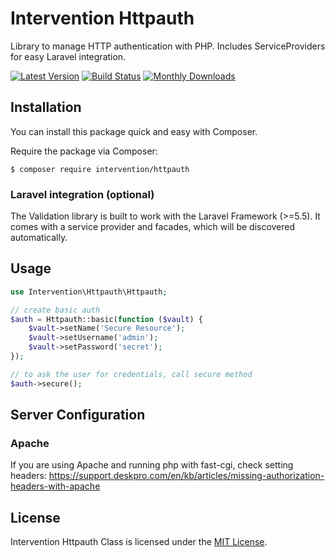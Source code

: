# Intervention Httpauth

Library to manage HTTP authentication with PHP. Includes ServiceProviders for easy Laravel integration.

[![Latest Version](https://img.shields.io/packagist/v/intervention/httpauth.svg)](https://packagist.org/packages/intervention/httpauth)
[![Build Status](https://travis-ci.org/Intervention/httpauth.png?branch=master)](https://travis-ci.org/Intervention/httpauth)
[![Monthly Downloads](https://img.shields.io/packagist/dm/intervention/httpauth.svg)](https://packagist.org/packages/intervention/httpauth/stats)

## Installation

You can install this package quick and easy with Composer.

Require the package via Composer:

    $ composer require intervention/httpauth

### Laravel integration (optional)

The Validation library is built to work with the Laravel Framework (>=5.5). It comes with a service provider and facades, which will be discovered automatically.

## Usage

```php
use Intervention\Httpauth\Httpauth;

// create basic auth
$auth = Httpauth::basic(function ($vault) {
    $vault->setName('Secure Resource');
    $vault->setUsername('admin');
    $vault->setPassword('secret');
});

// to ask the user for credentials, call secure method
$auth->secure();
```

## Server Configuration

### Apache

If you are using Apache and running php with fast-cgi, check setting headers:
https://support.deskpro.com/en/kb/articles/missing-authorization-headers-with-apache

## License

Intervention Httpauth Class is licensed under the [MIT License](http://opensource.org/licenses/MIT).
